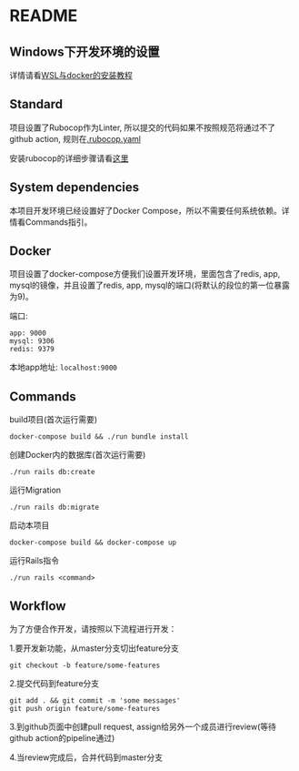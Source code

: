 # README

## Windows下开发环境的设置

详情请看[WSL与docker的安装教程](https://github.com/PrisonFrogs/docs/blob/master/DOCKER-COMPOSE.md)

## Standard

项目设置了Rubocop作为Linter, 所以提交的代码如果不按照规范将通过不了github action, 规则在[.rubocop.yaml](.rubocop.yml)

安装rubocop的详细步骤请看[这里](https://github.com/PrisonFrogs/docs/blob/master/RUBOCOP.md)

## System dependencies

本项目开发环境已经设置好了Docker Compose，所以不需要任何系统依赖。详情看Commands指引。

## Docker

项目设置了docker-compose方便我们设置开发环境，里面包含了redis, app, mysql的镜像，并且设置了redis, app, mysql的端口(将默认的段位的第一位暴露为9)。

端口:

```text
app: 9000
mysql: 9306
redis: 9379
```

本地app地址: `localhost:9000`

## Commands

build项目(首次运行需要)

```shell
docker-compose build && ./run bundle install
```

创建Docker内的数据库(首次运行需要)

```shell
./run rails db:create
```

运行Migration

```shell
./run rails db:migrate
```

启动本项目

```shell
docker-compose build && docker-compose up
```

运行Rails指令

```shell
./run rails <command>
```

## Workflow

为了方便合作开发，请按照以下流程进行开发：

1.要开发新功能，从master分支切出feature分支

```shell
git checkout -b feature/some-features
```

2.提交代码到feature分支

```shell
git add . && git commit -m 'some messages'
git push origin feature/some-features
```

3.到github页面中创建pull request, assign给另外一个成员进行review(等待github action的pipeline通过)

4.当review完成后，合并代码到master分支

